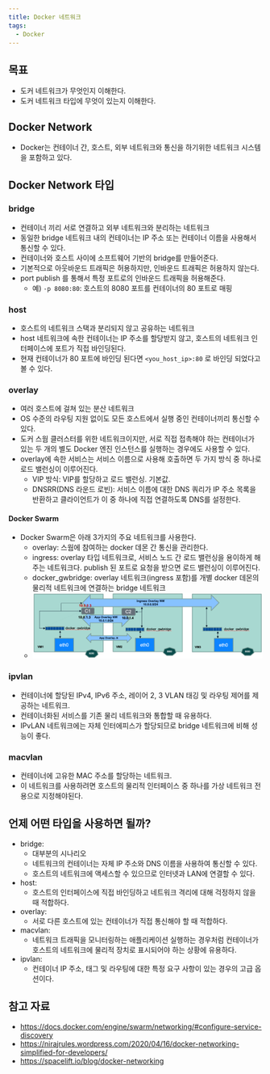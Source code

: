 ```yaml
---
title: Docker 네트워크
tags:
  - Docker
---
```

## 목표

- 도커 네트워크가 무엇인지 이해한다.
- 도커 네트워크 타입에 무엇이 있는지 이해한다.

## Docker Network

- Docker는 컨테이너 간, 호스트, 외부 네트워크와 통신을 하기위한 네트워크 시스템을 포함하고 있다.

## Docker Network 타입

### bridge

- 컨테이너 끼리 서로 연결하고 외부 네트워크와 분리하는 네트워크
- 동일한 bridge 네트워크 내의 컨테이너는 IP 주소 또는 컨테이너 이름을 사용해서 통신할 수 있다.
- 컨테이너와 호스트 사이에 소프트웨어 기반의 bridge를 만들어준다.
- 기본적으로 아웃바운드 트래픽은 허용하지만, 인바운드 트래픽은 허용하지 않는다.
- port publish 를 통해서 특정 포트로의 인바운드 트래픽을 허용해준다.
	- 예) `-p 8080:80`: 호스트의 8080 포트를 컨테이너의 80 포트로 매핑

### host

- 호스트의 네트워크 스택과 분리되지 않고 공유하는 네트워크
- host 네트워크에 속한 컨테이너는 IP 주소를 할당받지 않고, 호스트의 네트워크 인터페이스에 포트가 직접 바인딩된다.
- 현재 컨테이너가 80 포트에 바인딩 된다면 `<you_host_ip>:80` 로 바인딩 되었다고 볼 수 있다.

### overlay

- 여러 호스트에 걸쳐 있는 분산 네트워크
- OS 수준의 라우팅 지원 없이도 모든 호스트에서 실행 중인 컨테이너끼리 통신할 수 있다.
- 도커 스웜 클러스터를 위한 네트워크이지만, 서로 직접 접촉해야 하는 컨테이너가 있는 두 개의 별도 Docker 엔진 인스턴스를 실행하는 경우에도 사용할 수 있다.
- overlay에 속한 서비스는 서비스 이름으로 사용해 호출하면 두 가지 방식 중 하나로 로드 밸런싱이 이루어진다.
	- VIP 방식: VIP를 할당하고 로드 밸런싱. 기본값.
	- DNSRR(DNS 라운드 로빈): 서비스 이름에 대한 DNS 쿼리가 IP 주소 목록을 반환하고 클라이언트가 이 중 하나에 직접 연결하도록 DNS를 설정한다.

#### Docker Swarm

- Docker Swarm은 아래 3가지의 주요 네트워크를 사용한다.
	- overlay: 스웜에 참여하는 docker 데몬 간 통신을 관리한다.
	- ingress: overlay 타입 네트워크로, 서비스 노드 간 로드 밸런싱을 용이하게 해주는 네트워크다. publish 된 포트로 요청을 받으면 로드 밸런싱이 이루어진다.
	- docker_gwbridge: overlay 네트워크(ingress 포함)를 개별 docker 데몬의 물리적 네트워크에 연결하는 bridge 네트워크
	- ![](assets/Pasted%20image%2020250201012746.png)

### ipvlan

- 컨테이너에 할당된 IPv4, IPv6 주소, 레이어 2, 3 VLAN 태깅 및 라우팅 제어를 제공하는 네트워크.
- 컨테이너화된 서비스를 기존 물리 네트워크와 통합할 때 유용하다.
- IPvLAN 네트워크에는 자체 인터에피스가 할당되므로 bridge 네트워크에 비해 성능이 좋다.

### macvlan

- 컨테이너에 고유한 MAC 주소를 할당하는 네트워크.
- 이 네트워크를 사용하려면 호스트의 물리적 인터페이스 중 하나를 가상 네트워크 전용으로 지정해야된다.

## 언제 어떤 타입을 사용하면 될까?

- bridge:
	- 대부분의 시나리오
	- 네트워크의 컨테이너는 자체 IP 주소와 DNS 이름을 사용하여 통신할 수 있다.
	- 호스트의 네트워크에 액세스할 수 있으므로 인터넷과 LAN에 연결할 수 있다.
- host:
	- 호스트의 인터페이스에 직접 바인딩하고 네트워크 격리에 대해 걱정하지 않을 때 적합하다.
- overlay:
	- 서로 다른 호스트에 있는 컨테이너가 직접 통신해야 할 때 적합하다.
- macvlan:
	- 네트워크 트래픽을 모니터링하는 애플리케이션 실행하는 경우처럼 컨테이너가 호스트의 네트워크에 물리적 장치로 표시되어야 하는 상황에 유용하다.
- ipvlan:
	- 컨테이너 IP 주소, 태그 및 라우팅에 대한 특정 요구 사항이 있는 경우의 고급 옵션이다.

## 참고 자료

- https://docs.docker.com/engine/swarm/networking/#configure-service-discovery
- https://nirajrules.wordpress.com/2020/04/16/docker-networking-simplified-for-developers/
- https://spacelift.io/blog/docker-networking

